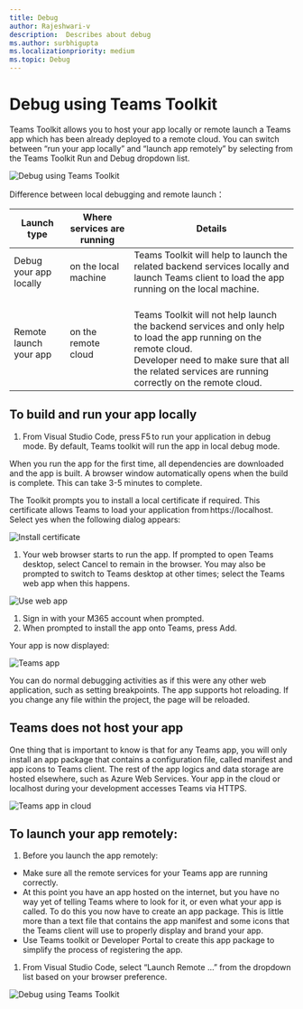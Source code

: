 ```yaml
---
title: Debug
author: Rajeshwari-v
description:  Describes about debug
ms.author: surbhigupta
ms.localizationpriority: medium
ms.topic: Debug
---
```


# Debug using Teams Toolkit  

Teams Toolkit allows you to host your app locally or remote launch a Teams app which has been already deployed to a remote cloud. You can switch between “run your app locally” and “launch app remotely” by selecting from the Teams Toolkit Run and Debug dropdown list.

 ![Debug using Teams Toolkit](~/assets/images/teams-toolkit-v2/debug-using-teams-toolkit.png)

Difference between local debugging and remote launch：

|Launch type|Where services are running|Details|
|-----------|----------------------|-------|
|Debug your app locally |on the local machine |Teams Toolkit will help to launch the related backend services locally and launch Teams client to load the app running on the local machine. |
|Remote launch your app | on the remote cloud |<br> Teams Toolkit will not help launch the backend services and only help to load the app running on the remote cloud. <br>Developer need to make sure that all the related services are running correctly on the remote cloud.</br>|

## To build and run your app locally

1. From Visual Studio Code, press F5 to run your application in debug mode. By default, Teams toolkit will run the app in local debug mode.

When you run the app for the first time, all dependencies are downloaded and the app is built. A browser window automatically opens when the build is complete. This can take 3-5 minutes to complete.

The Toolkit prompts you to install a local certificate if required. This certificate allows Teams to load your application from https://localhost. Select yes when the following dialog appears:

 ![Install certificate](~/assets/images/teams-toolkit-v2/install-certificate.png)

1. Your web browser starts to run the app. If prompted to open Teams desktop, select Cancel to remain in the browser. You may also be prompted to switch to Teams desktop at other times; select the Teams web app when this happens.

 ![Use web app](~/assets/images/teams-toolkit-v2/use-web-app.png)

1. Sign in with your M365 account when prompted.
1. When prompted to install the app onto Teams, press Add.

Your app is now displayed:

 ![Teams app](~/assets/images/teams-toolkit-v2/app-created.png)

You can do normal debugging activities as if this were any other web application, such as setting breakpoints. The app supports hot reloading. If you change any file within the project, the page will be reloaded.

## Teams does not host your app

One thing that is important to know is that for any Teams app, you will only install an app package that contains a configuration file, called manifest and app icons to Teams client. The rest of the app logics and data storage are hosted elsewhere, such as Azure Web Services. Your app in the cloud or localhost during your development accesses Teams via HTTPS.

 ![Teams app in cloud](~/assets/images/teams-toolkit-v2/app-hosting-in-cloud.png)

## To launch your app remotely:

1. Before you launch the app remotely:

* Make sure all the remote services for your Teams app are running correctly.
* At this point you have an app hosted on the internet, but you have no way yet of telling Teams where to look for it, or even what your app is called. To do this you now have to create an app package. This is little more than a text file that contains the app manifest and some icons that the Teams client will use to properly display and brand your app.
* Use Teams toolkit or Developer Portal to create this app package to simplify the process of registering the app.

1. From Visual Studio Code, select “Launch Remote …” from the dropdown list based on your browser preference.

 ![Debug using Teams Toolkit](~/assets/images/teams-toolkit-v2/debug-using-teams-toolkit.png)
 
